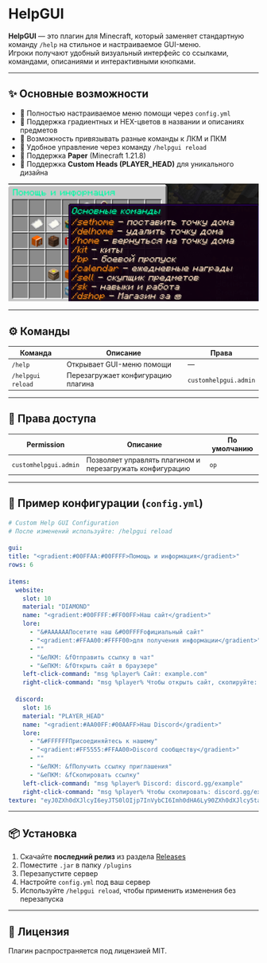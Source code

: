 # HelpGUI

**HelpGUI** — это плагин для Minecraft, который заменяет стандартную команду `/help` на стильное и настраиваемое GUI-меню.  
Игроки получают удобный визуальный интерфейс со ссылками, командами, описаниями и интерактивными кнопками.

---

## ✨ Основные возможности

- 🔹 Полностью настраиваемое меню помощи через `config.yml`
- 🔹 Поддержка градиентных и HEX-цветов в названии и описаниях предметов
- 🔹 Возможность привязывать разные команды к ЛКМ и ПКМ
- 🔹 Удобное управление через команду `/helpgui reload`
- 🔹 Поддержка **Paper** (Minecraft 1.21.8)
- 🔹 Поддержка **Custom Heads (PLAYER_HEAD)** для уникального дизайна

![helpGUI.png](assets/screenshots/helpGUI.png)

---

## ⚙️ Команды

| Команда | Описание | Права |
|----------|-----------|--------|
| `/help` | Открывает GUI-меню помощи | — |
| `/helpgui reload` | Перезагружает конфигурацию плагина | `customhelpgui.admin` |

---

## 🔑 Права доступа

| Permission | Описание | По умолчанию |
|-------------|-----------|--------------|
| `customhelpgui.admin` | Позволяет управлять плагином и перезагружать конфигурацию | `op` |

---

## 🧩 Пример конфигурации (`config.yml`)

```yml
# Custom Help GUI Configuration
# После изменений используйте: /helpgui reload

gui:
title: "<gradient:#00FFAA:#00FFFF>Помощь и информация</gradient>"
rows: 6

items:
  website:
    slot: 10
    material: "DIAMOND"
    name: "<gradient:#00FFFF:#FF00FF>Наш сайт</gradient>"
    lore:
      - "&#AAAAAAПосетите наш &#00FFFFофициальный сайт"
      - "<gradient:#FFAA00:#FFFF00>для получения информации</gradient>"
      - ""
      - "&eЛКМ: &fОтправить ссылку в чат"
      - "&eПКМ: &fОткрыть сайт в браузере"
    left-click-command: "msg %player% Сайт: example.com"
    right-click-command: "msg %player% Чтобы открыть сайт, скопируйте: example.com"

  discord:
    slot: 16
    material: "PLAYER_HEAD"
    name: "<gradient:#AA00FF:#00AAFF>Наш Discord</gradient>"
    lore:
      - "&#FFFFFFПрисоединяйтесь к нашему"
      - "<gradient:#FF5555:#FFAA00>Discord сообществу</gradient>"
      - ""
      - "&eЛКМ: &fПолучить ссылку приглашения"
      - "&eПКМ: &fСкопировать ссылку"
    left-click-command: "msg %player% Discord: discord.gg/example"
    right-click-command: "msg %player% Чтобы скопировать: discord.gg/example"
texture: "eyJ0ZXh0dXJlcyI6eyJTS0lOIjp7InVybCI6Imh0dHA6Ly90ZXh0dXJlcy5taW5lY3JhZnQubmV0L3RleHR1cmUvN2U1YjVmNmFkMjYyYjJmNGFmYjU4YTJkMjgxY2M0Y2U1YzY3MjlhY2Q0Y2Y2Y2U2ZTVlY2Q3M2Q4Y2YzYyJ9fX0="
```

---

## 📦 Установка

1. Скачайте **последний релиз** из раздела [Releases](../../releases)
2. Поместите `.jar` в папку `/plugins`
3. Перезапустите сервер
4. Настройте `config.yml` под ваш сервер
5. Используйте `/helpgui reload`, чтобы применить изменения без перезапуска

---

## 📄 Лицензия

Плагин распространяется под лицензией MIT.
